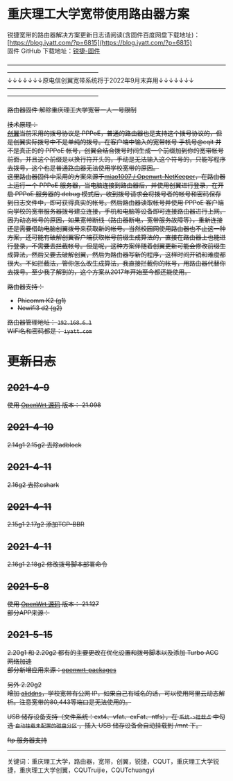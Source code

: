 # 重庆理工大学宽带使用路由器方案
锐捷宽带的路由器解决方案更新日志请阅读(含固件百度网盘下载地址)：[https://blog.iyatt.com/?p=6815](https://blog.iyatt.com/?p=6815)  
固件 GitHub 下载地址：[锐捷-固件](锐捷-固件)  



———————————————————————————————————————————————————  
↓↓↓↓↓↓↓原电信创翼宽带系统将于2022年9月末弃用↓↓↓↓↓↓↓
———————————————————————————————————————————————————  

<s>
路由器固件  
解除重庆理工大学宽带一人一号限制

技术原理：  
[创翼](http://cq.189.cn/college/home/resource.htm)当前采用的拨号协议是 PPPoE，普通的路由器也是支持这个拨号协议的，但是创翼实际拨号中不是单纯的拨号。在客户端中输入的宽带帐号 手机号@cqit 并不是真正的的 PPPoE 帐号，创翼会结合拨号时间生成一个前缀加到你的宽带帐号前面，并且这个前缀是以换行符开头的，手动是无法输入这个符号的，只能写程序去拨号，这个也是普通路由器无法使用学校宽带的原因。  
这里路由器固件中采用的方案来源于[miao1007
/
Openwrt-NetKeeper](https://github.com/miao1007/Openwrt-NetKeeper)，在路由器上运行一个 PPPoE 服务器，当电脑连接到路由器后，并使用创翼进行登录，在开启 PPPoE 服务器的 debug 模式后，收到拨号请求会将拨号者的帐号和密码保存到日志文件中，即可获得真实的帐号。然后路由器读取帐号并使用 PPPoE 客户端向学校的宽带服务器拨号建立连接，手机和电脑等设备即可连接路由器进行上网。  
因为动态帐号的原因，如果宽带断线（路由器断电，宽带服务故障等），重新连接还是需要借助电脑创翼拨号来获取新的帐号。当然校园网使用路由器也不止这一种方案，还可能有破解创翼客户端获取帐号前缀生成算法的，直接在路由器上也能进行登录，不需要去拦截帐号。但是呢，这种方案伴随着创翼更新可能会修改前缀生成算法，然后又要去破解创翼，然后为路由器写新的程序，这样时间开销和难度都很大。不如拦截法，管你怎么改生成算法，我直接拦截你的帐号，用路由器代替你去拨号。至少我了解到的，这个方案从2017年开始至今都还能使用。  

路由器支持：  
* Phicomm K2 (g1)
* Newifi3 d2 (g2)

路由器管理地址： `192.168.6.1`  
WiFi名和密码都是： `iyatt.com`


# 更新日志
## 2021-4-9
使用 [OpenWrt 源码](https://github.com/openwrt/openwrt) 版本： 21.098
  
## 2021-4-10
2.14g1 2.15g2 去除adblock

## 2021-4-11
2.16g2 去除cshark

## 2021-4-11
2.15g1 2.17g2 添加TCP-BBR

## 2021-4-11
2.16g1 2.18g2 修改拨号脚本部署命令

## 2021-5-8  
使用 [OpenWrt 源码](https://github.com/openwrt/openwrt) 版本： 21.127  
部分APP来源：   

## 2021-5-15
2.20g1 和 2.20g2 都有的主要更改在优化设置和拨号脚本以及添加 Turbo ACC 网络加速  
部分新增应用来源：[openwrt-packages](https://github.com/caonimagfw/openwrt-packages)  

另外 2.20g2  
增加 [aliddns](https://github.com/honwen/luci-app-aliddns)，学校宽带有公网 IP，如果自己有域名的话，可以使用阿里云动态解析。注意宽带的80,443等端口是无法使用的。  

USB 储存设备支持（文件系统：ext4、vfat、exFat、ntfs），在 `系统->挂载点` 中勾选 `自动挂载未配置的磁盘分区` ，插入 USB 储存设备会自动挂载到 /mnt 下。   

ftp 服务器支持  
</s>
  
----------------------------------------------------------------------------  
关键词：重庆理工大学，路由器，宽带，创翼，锐捷，CQUT，重庆理工大学锐捷，重庆理工大学创翼，CQUTruijie，CQUTchuangyi
